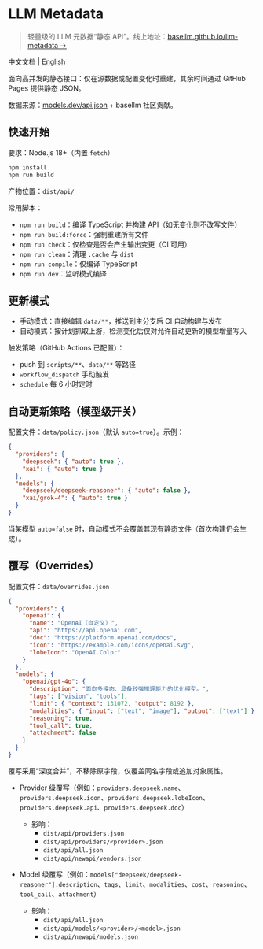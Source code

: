 # LLM Metadata

> 轻量级的 LLM 元数据“静态 API”。线上地址：[basellm.github.io/llm-metadata →](https://basellm.github.io/llm-metadata/)

中文文档 | [English](README.md)

面向高并发的静态接口：仅在源数据或配置变化时重建，其余时间通过 GitHub Pages 提供静态 JSON。

数据来源：[models.dev/api.json](https://models.dev/api.json) + basellm 社区贡献。

## 快速开始

要求：Node.js 18+（内置 `fetch`）

```bash
npm install
npm run build
```

产物位置：`dist/api/`

常用脚本：

- `npm run build`：编译 TypeScript 并构建 API（如无变化则不改写文件）
- `npm run build:force`：强制重建所有文件
- `npm run check`：仅检查是否会产生输出变更（CI 可用）
- `npm run clean`：清理 `.cache` 与 `dist`
- `npm run compile`：仅编译 TypeScript
- `npm run dev`：监听模式编译

## 更新模式

- 手动模式：直接编辑 `data/**`，推送到主分支后 CI 自动构建与发布
- 自动模式：按计划抓取上游，检测变化后仅对允许自动更新的模型增量写入

触发策略（GitHub Actions 已配置）：

- push 到 `scripts/**`、`data/**` 等路径
- `workflow_dispatch` 手动触发
- `schedule` 每 6 小时定时

## 自动更新策略（模型级开关）

配置文件：`data/policy.json`（默认 `auto=true`）。示例：

```json
{
  "providers": {
    "deepseek": { "auto": true },
    "xai": { "auto": true }
  },
  "models": {
    "deepseek/deepseek-reasoner": { "auto": false },
    "xai/grok-4": { "auto": true }
  }
}
```

当某模型 `auto=false` 时，自动模式不会覆盖其现有静态文件（首次构建仍会生成）。

## 覆写（Overrides）

配置文件：`data/overrides.json`

```json
{
  "providers": {
    "openai": {
      "name": "OpenAI（自定义）",
      "api": "https://api.openai.com",
      "doc": "https://platform.openai.com/docs",
      "icon": "https://example.com/icons/openai.svg",
      "lobeIcon": "OpenAI.Color"
    }
  },
  "models": {
    "openai/gpt-4o": {
      "description": "面向多模态、具备较强推理能力的优化模型。",
      "tags": ["vision", "tools"],
      "limit": { "context": 131072, "output": 8192 },
      "modalities": { "input": ["text", "image"], "output": ["text"] },
      "reasoning": true,
      "tool_call": true,
      "attachment": false
    }
  }
}
```

覆写采用“深度合并”，不移除原字段，仅覆盖同名字段或追加对象属性。

- Provider 级覆写（例如：`providers.deepseek.name`、`providers.deepseek.icon`、`providers.deepseek.lobeIcon`、`providers.deepseek.api`、`providers.deepseek.doc`）
  - 影响：
    - `dist/api/providers.json`
    - `dist/api/providers/<provider>.json`
    - `dist/api/all.json`
    - `dist/api/newapi/vendors.json`

- Model 级覆写（例如：`models["deepseek/deepseek-reasoner"].description`、`tags`、`limit`、`modalities`、`cost`、`reasoning`、`tool_call`、`attachment`）
  - 影响：
    - `dist/api/all.json`
    - `dist/api/models/<provider>/<model>.json`
    - `dist/api/newapi/models.json`
